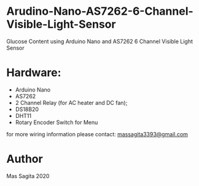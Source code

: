 # Arudino-Nano-AS7262-6-Channel-Visible-Light-Sensor
Glucose Content using Arduino Nano and AS7262 6 Channel Visible Light Sensor

# Hardware:
- Arduino Nano
- AS7262
- 2 Channel Relay (for AC heater and DC fan);  
- DS18B20
- DHT11
- Rotary Encoder Switch for Menu

for more wiring information please contact: massagita3393@gmail.com

# Author 
Mas Sagita 2020
